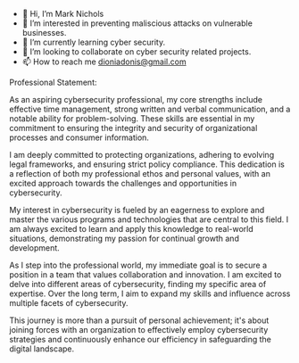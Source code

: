 - 👋 Hi, I’m Mark Nichols
- 👀 I’m interested in preventing maliscious attacks on vulnerable businesses.
- 🌱 I’m currently learning cyber security.
- 💞️ I’m looking to collaborate on cyber security related projects.
- 📫 How to reach me dioniadonis@gmail.com

Professional Statement:

As an aspiring cybersecurity professional, my core strengths include effective time management, strong written and verbal communication, and a notable ability for problem-solving. These skills are essential in my commitment to ensuring the integrity and security of organizational processes and consumer information.

I am deeply committed to protecting organizations, adhering to evolving legal frameworks, and ensuring strict policy compliance. This dedication is a reflection of both my professional ethos and personal values, with an excited approach towards the challenges and opportunities in cybersecurity.

My interest in cybersecurity is fueled by an eagerness to explore and master the various programs and technologies that are central to this field. I am always excited to learn and apply this knowledge to real-world situations, demonstrating my passion for continual growth and development.

As I step into the professional world, my immediate goal is to secure a position in a team that values collaboration and innovation. I am excited to delve into different areas of cybersecurity, finding my specific area of expertise. Over the long term, I aim to expand my skills and influence across multiple facets of cybersecurity.

This journey is more than a pursuit of personal achievement; it's about joining forces with an organization to effectively employ cybersecurity strategies and continuously enhance our efficiency in safeguarding the digital landscape.
<!---
dioniadonis/dioniadonis is a ✨ special ✨ repository because its `README.md` (this file) appears on your GitHub profile.
You can click the Preview link to take a look at your changes.
--->
